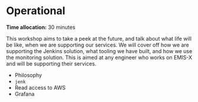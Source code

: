 # Operational

**Time allocation:** 30 minutes

This workshop aims to take a peek at the future, and talk about what life will be like, when we are supporting our services. We will cover off how we are supporting the Jenkins solution, what tooling we have built, and how we use the monitoring solution. This is aimed at any engineer who works on EMIS-X and will be supporting their services.

- Philosophy
- `jenk`
- Read access to AWS
- Grafana
